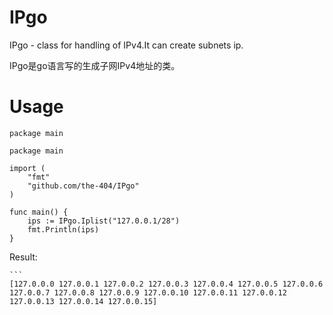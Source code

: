 # IPgo
IPgo - class for handling of IPv4.It can create subnets ip.

IPgo是go语言写的生成子网IPv4地址的类。
# Usage


```
package main

package main

import (
	"fmt"
	"github.com/the-404/IPgo"
)

func main() {
	ips := IPgo.Iplist("127.0.0.1/28")
	fmt.Println(ips)
}

```
Result:

	```
	[127.0.0.0 127.0.0.1 127.0.0.2 127.0.0.3 127.0.0.4 127.0.0.5 127.0.0.6 127.0.0.7 127.0.0.8 127.0.0.9 127.0.0.10 127.0.0.11 127.0.0.12 127.0.0.13 127.0.0.14 127.0.0.15]
```


